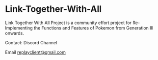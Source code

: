 # Link-Together-With-All
Link Together With All Project is a community effort project for Re-Implementing the Functions and Features of Pokemon from Generation III onwards.

Contact:
Discord Channel

Email
replayclient@gmail.com
